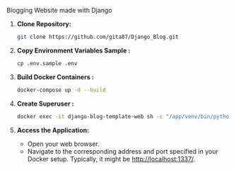 Blogging Website made with Django


1. **Clone Repository:**
   ```bash
   git clone https://github.com/gita87/Django_Blog.git
   ```

2. **Copy Environment Variables Sample :**
   ```bash
   cp .env.sample .env
   ```

3. **Build Docker Containers :**
   ```bash
   docker-compose up -d --build
   ```

4. **Create Superuser :**
   ```bash
   docker exec -it django-blog-template-web sh -c "/app/venv/bin/python /app/manage.py createsuperuser"
   ```

5. **Access the Application:**
   - Open your web browser.
   - Navigate to the corresponding address and port specified in your Docker setup. Typically, it might be [http://localhost:1337/](http://localhost:1337/).